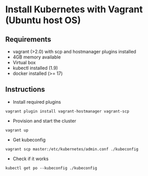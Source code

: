 # Install Kubernetes with Vagrant (Ubuntu host OS)

## Requirements

- vagrant (>2.0) with scp and hostmanager plugins installed
- 4GB memory available
- Virtual box
- kubectl installed (1.9)
- docker installed (>= 17)

## Instructions

- Install required plugins
```
vagrant plugin install vagrant-hostmanager vagrant-scp
```
- Provision and start the cluster
```
vagrant up
```

- Get kubeconfig
```
vagrant scp master:/etc/kubernetes/admin.conf ./kubeconfig
```

- Check if it works
```
kubectl get po --kubeconfig ./kubeconfig
```
